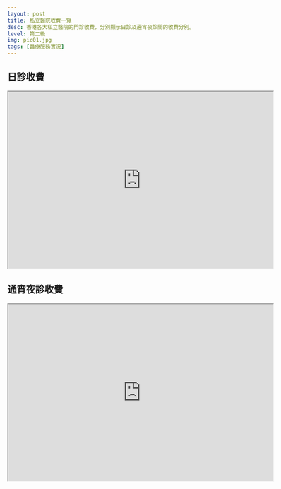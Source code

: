 ```yaml
---
layout: post
title: 私立醫院收費一覽
desc: 香港各大私立醫院的門診收費，分別顯示日診及通宵夜診間的收費分別。
level: 第二級
img: pic01.jpg
tags: [醫療服務實況]
---
```

<div id="highcharts"></div>
<script>
  
<div id="highcharts-9fb91c36-e184-43a8-b4b2-8e14c9e1e130"></div><script>
(function(){ var files = ["https://code.highcharts.com/stock/highstock.js","https://code.highcharts.com/highcharts-more.js","https://code.highcharts.com/highcharts-3d.js","https://code.highcharts.com/modules/data.js","https://code.highcharts.com/modules/exporting.js","https://code.highcharts.com/modules/funnel.js","https://code.highcharts.com/modules/annotations.js","https://code.highcharts.com/modules/solid-gauge.js"],loaded = 0; if (typeof window["HighchartsEditor"] === "undefined") {window.HighchartsEditor = {ondone: [cl],hasWrapped: false,hasLoaded: false};include(files[0]);} else {if (window.HighchartsEditor.hasLoaded) {cl();} else {window.HighchartsEditor.ondone.push(cl);}}function isScriptAlreadyIncluded(src){var scripts = document.getElementsByTagName("script");for (var i = 0; i < scripts.length; i++) {if (scripts[i].hasAttribute("src")) {if ((scripts[i].getAttribute("src") || "").indexOf(src) >= 0 || (scripts[i].getAttribute("src") === "http://code.highcharts.com/highcharts.js" && src === "https://code.highcharts.com/stock/highstock.js")) {return true;}}}return false;}function check() {if (loaded === files.length) {for (var i = 0; i < window.HighchartsEditor.ondone.length; i++) {try {window.HighchartsEditor.ondone[i]();} catch(e) {console.error(e);}}window.HighchartsEditor.hasLoaded = true;}}function include(script) {function next() {++loaded;if (loaded < files.length) {include(files[loaded]);}check();}if (isScriptAlreadyIncluded(script)) {return next();}var sc=document.createElement("script");sc.src = script;sc.type="text/javascript";sc.onload=function() { next(); };document.head.appendChild(sc);}function each(a, fn){if (typeof a.forEach !== "undefined"){a.forEach(fn);}else{for (var i = 0; i < a.length; i++){if (fn) {fn(a[i]);}}}}var inc = {},incl=[]; each(document.querySelectorAll("script"), function(t) {inc[t.src.substr(0, t.src.indexOf("?"))] = 1; }); function cl() {if(typeof window["Highcharts"] !== "undefined"){Highcharts.setOptions({lang:{"printChart":"","downloadPNG":"","downloadJPEG":"","downloadSVG":"","downloadPDF":""}});var options={"chart":{"type":"columnrange","inverted":true,"polar":false},"plotOptions":{"series":{"dataLabels":{"enabled":true,"style":{"color":"contrast","fontSize":"11px","fontWeight":"","textOutline":"1px 1px contrast"}}}},"title":{"text":""},"subtitle":{"text":""},"exporting":{},"series":[],"credits":{"enabled":false},"lang":{"printChart":"","downloadPNG":"","downloadJPEG":"","downloadSVG":"","downloadPDF":""},"tooltip":{"shared":true},"legend":{},"xAxis":[{"title":{},"labels":{}}],"yAxis":[{"title":{"text":""},"labels":{}}],"data":{"googleSpreadsheetKey":"1E_S9oRGDleMPjUEudbVIR2qLnGBiH1oLQp4BuS2uTJ8","dataRefreshRate":false,"enablePolling":true,"startRow":0,"endRow":1.7976931348623157e+308,"startColumn":0,"endColumn":1.7976931348623157e+308}};
new Highcharts.Chart("highcharts-9fb91c36-e184-43a8-b4b2-8e14c9e1e130", options);}}})();
</script>
</script>


## 日診收費
<div class="resp-container">
  <iframe class="resp-iframe" width="600" height="400" src="https://docs.google.com/spreadsheets/d/e/2PACX-1vQn_NjN7swJnq_2mo3KgpA735_o8zD0WY2eIMoZJ7P-N6eaLJ57dFmXDdcw5zZ7rB7E77Oyf3qjI7IZ/pubchart?oid=1227975908&amp;format=interactive"></iframe>
</div>

## 通宵夜診收費
<div class="resp-container">
  <iframe class="resp-iframe" width="600" height="400"  src="https://docs.google.com/spreadsheets/d/e/2PACX-1vQn_NjN7swJnq_2mo3KgpA735_o8zD0WY2eIMoZJ7P-N6eaLJ57dFmXDdcw5zZ7rB7E77Oyf3qjI7IZ/pubchart?oid=1278931466&amp;format=interactive"></iframe>
</div>
